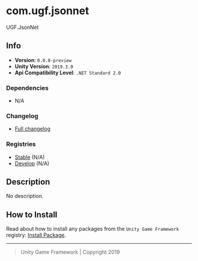 # com.ugf.jsonnet

UGF.JsonNet

## Info

- **Version**: `0.0.0-preview`
- **Unity Version**: `2019.3.0`
- **Api Compatibility Level**: `.NET Standard 2.0`

### Dependencies

- N/A

### Changelog

- [Full changelog][1]

### Registries

- [Stable][2] (N/A)
- [Develop][3] (N/A)

## Description

No description.

## How to Install

Read about how to install any packages from the `Unity Game Framework` registry: [Install Package][4].

---
> Unity Game Framework | Copyright 2019

[1]: changelog.md
[2]: https://bintray.com/unity-game-framework/stable/com.ugf.jsonnet
[3]: https://bintray.com/unity-game-framework/dev/com.ugf.jsonnet
[4]: https://github.com/unity-game-framework/ugf-documentation/wiki/Install-Package
